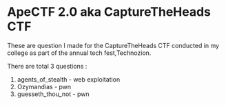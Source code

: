 # ApeCTF 2.0 aka CaptureTheHeads CTF

These are question I made for the CaptureTheHeads CTF conducted in my college as part of the annual tech fest,Technozion.

There are total 3 questions : 
1. agents_of_stealth - web exploitation
2. Ozymandias - pwn
3. guesseth_thou_not - pwn
